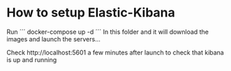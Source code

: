 # How to setup Elastic-Kibana

Run 
´´´
docker-compose up -d
´´´
In this folder and it will download the images and launch the servers...

Check http://localhost:5601 a few minutes after launch to check that kibana is up and running
